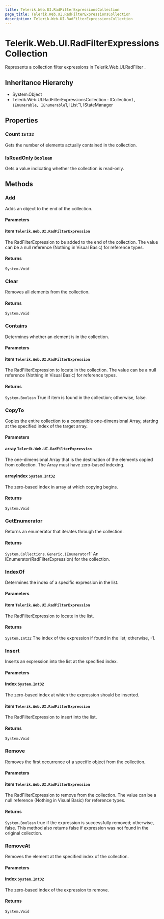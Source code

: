 ```yaml
---
title: Telerik.Web.UI.RadFilterExpressionsCollection
page_title: Telerik.Web.UI.RadFilterExpressionsCollection
description: Telerik.Web.UI.RadFilterExpressionsCollection
---
```


# Telerik.Web.UI.RadFilterExpressionsCollection

Represents a collection filter expressions in Telerik.Web.UI.RadFilter .

## Inheritance Hierarchy

* System.Object
* Telerik.Web.UI.RadFilterExpressionsCollection : ICollection`1, IEnumerable, IEnumerable`1, IList`1, IStateManager

## Properties

###  Count `Int32`

Gets the number of elements actually contained in the collection.

###  IsReadOnly `Boolean`

Gets a value indicating whether the collection is read-only.

## Methods

###  Add

Adds an object to the end of the collection.

#### Parameters

#### item `Telerik.Web.UI.RadFilterExpression`

The RadFilterExpression to be added to the end of the collection.
            The value can be a null reference (Nothing in Visual Basic) for reference types.

#### Returns

`System.Void` 

###  Clear

Removes all elements from the collection.

#### Returns

`System.Void` 

###  Contains

Determines whether an element is in the collection.

#### Parameters

#### item `Telerik.Web.UI.RadFilterExpression`

The RadFilterExpression to locate in the collection.
            The value can be a null reference (Nothing in Visual Basic) for reference types.

#### Returns

`System.Boolean` True if item is found in the collection; otherwise, false.

###  CopyTo

Copies the entire collection to a compatible one-dimensional Array,
            starting at the specified index of the target array.

#### Parameters

#### array `Telerik.Web.UI.RadFilterExpression`

The one-dimensional Array that is the destination of the elements copied from
            collection. The Array must have zero-based indexing.

#### arrayIndex `System.Int32`

The zero-based index in array at which copying begins.

#### Returns

`System.Void` 

###  GetEnumerator

Returns an enumerator that iterates through the collection.

#### Returns

`System.Collections.Generic.IEnumerator`1` An IEnumerator(RadFilterExpression) for the collection.

###  IndexOf

Determines the index of a specific expression in the list.

#### Parameters

#### item `Telerik.Web.UI.RadFilterExpression`

The RadFilterExpression to locate in the list.

#### Returns

`System.Int32` The index of the expression if found in the list; otherwise, -1.

###  Insert

Inserts an expression into the list at the specified index.

#### Parameters

#### index `System.Int32`

The zero-based index at which the expression should be inserted.

#### item `Telerik.Web.UI.RadFilterExpression`

The RadFilterExpression to insert into the list.

#### Returns

`System.Void` 

###  Remove

Removes the first occurrence of a specific object from the collection.

#### Parameters

#### item `Telerik.Web.UI.RadFilterExpression`

The RadFilterExpression to remove from the collection.
            The value can be a null reference (Nothing in Visual Basic) for reference types.

#### Returns

`System.Boolean` true if the expression is successfully removed; otherwise, false.
            This method also returns false if expression was not found in the original collection.

###  RemoveAt

Removes the element at the specified index of the collection.

#### Parameters

#### index `System.Int32`

The zero-based index of the expression to remove.

#### Returns

`System.Void` 


